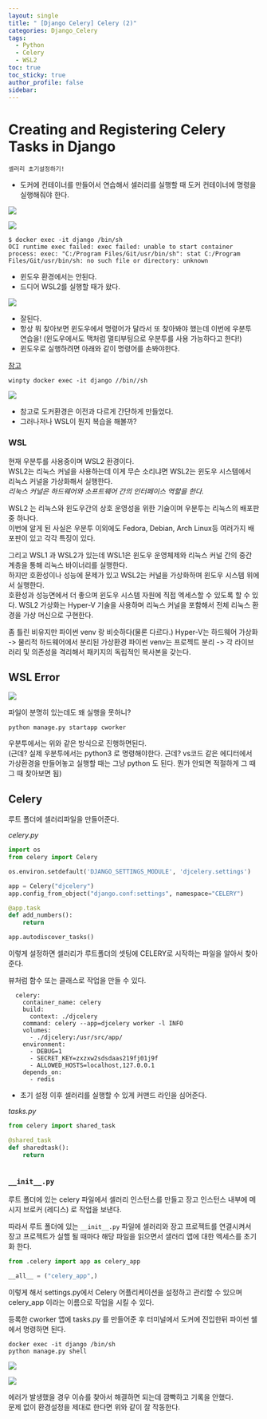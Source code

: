 ```yaml
---
layout: single
title: " [Django Celery] Celery (2)"
categories: Django_Celery
tags:
  - Python
  - Celery
  - WSL2
toc: true
toc_sticky: true
author_profile: false
sidebar:
---
```

# Creating and Registering Celery Tasks in Django
`셀러리 초기설정하기!`

- 도커에 컨테이너를 만들어서 연습해서 셀러리를 실행할 때 도커 컨테이너에 명령을 실행해줘야 한다. 


![](https://i.imgur.com/Apcdswt.png)


![](https://i.imgur.com/8c0ajxB.png)


```
$ docker exec -it django /bin/sh
OCI runtime exec failed: exec failed: unable to start container process: exec: "C:/Program Files/Git/usr/bin/sh": stat C:/Program Files/Git/usr/bin/sh: no such file or directory: unknown
```

- 윈도우 환경에서는 안된다.
- 드디어 WSL2를 실행할 때가 왔다.

![](https://i.imgur.com/KpWiFLU.png)

- 잘된다. 
- 항상 뭐 찾아보면 윈도우에서 명령어가 달라서 또 찾아봐야 했는데 이번에 우분투 연습을! (윈도우에서도 맥처럼 멀티부팅으로 우분투를 사용 가능하다고 한다!)
- 윈도우로 실행하려면 아래와 같이 명령어를 손봐야한다.

[참고](https://github.com/docker/for-linux/issues/246)

```
winpty docker exec -it django //bin//sh
```

![](https://i.imgur.com/2VBcagV.png)

- 참고로 도커환경은 이전과 다르게 간단하게 만들었다.
- 그러나저나 WSL이 뭔지 복습을 해볼까?

### WSL

현재 우분투를 사용중이며 WSL2 환경이다.     
WSL2는 리눅스 커널을 사용하는데 이게 무슨 소리냐면 WSL2는 윈도우 시스템에서 리눅스 커널을 가상화해서 실행한다.      
*리눅스 커널은 하드웨어와 소프트웨어 간의 인터페이스 역할을 한다.*

WSL2 는 리눅스와 윈도우간의 상호 운영성을 위한 기술이며 우분투는 리눅스의 배포판중 하나다.      
이번에 알게 된 사실은 우분투 이외에도 Fedora, Debian, Arch Linux등 여러가지 배포판이 있고 각각 특징이 있다.       

그리고 WSL1 과 WSL2가 있는데 WSL1은 윈도우 운영체제와 리눅스 커널 간의 중간 계층을 통해 리눅스 바이너리를 실행한다.     
하지만 호환성이나 성능에 문제가 있고 WSL2는 커널을 가상화하며 윈도우 시스템 위에서 실행한다.      
호환성과 성능면에서 더 좋으며 윈도우 시스템 자원에 직접 엑세스할 수 있도록 할 수 있다. WSL2 가상화는 Hyper-V 기술을 사용하며 리눅스 커널을 포함해서 전체 리눅스 환경을 가상 머신으로 구현한다.     

좀 틀린 비유지만 파이썬 venv 랑 비슷하다(물론 다르다.)
Hyper-V는 하드웨어 가상화 -> 물리적 하드웨어에서 분리된 가상환경
파이썬 venv는 프로젝트 분리 -> 각 라이브러리 및 의존성을 격리해서 패키지의 독립적인 복사본을 갖는다.


## WSL Error

![](https://i.imgur.com/F2jT2n6.png)

파일이 분명히 있는데도 왜 실행을 못하니?

```
python manage.py startapp cworker
```

우분투에서는 위와 같은 방식으로 진행하면된다.   
(근데? 실제 우분투에서는 python3 로 명령해야한다. 근데? vs코드 같은 에디터에서 가상환경을 만들어놓고 실행할 때는 그냥 python 도 된다. 뭔가 안되면 적절하게 그 때 그 때 찾아보면 됨)


## Celery

루트 폴더에 셀러리파일을 만들어준다.

*celery.py*
```python
import os
from celery import Celery

os.environ.setdefault('DJANGO_SETTINGS_MODULE', 'djcelery.settings')

app = Celery("djcelery")
app.config_from_object("django.conf:settings", namespace="CELERY")

@app.task
def add_numbers():
    return

app.autodiscover_tasks()
```

이렇게 설정하면 셀러리가 루트폴더의 셋팅에 CELERY로 시작하는 파일을 알아서 찾아준다.     

뷰처럼 함수 또는 클래스로 작업을 만들 수 있다.     

```
  celery:
    container_name: celery
    build:
      context: ./djcelery
    command: celery --app=djcelery worker -l INFO
    volumes:
      - ./djcelery:/usr/src/app/
    environment:
      - DEBUG=1
      - SECRET_KEY=zxzxw2sdsdaas219fj01j9f
      - ALLOWED_HOSTS=localhost,127.0.0.1
    depends_on:
      - redis
```

- 초기 설정 이후 셀러리를 실행할 수 있게 커맨드 라인을 심어준다.

*tasks.py*
```python
from celery import shared_task

@shared_task
def sharedtask():
    return
    
```

### `__init__.py`
루트 폴더에 있는 celery 파일에서 셀러리 인스턴스를 만들고 장고 인스턴스 내부에 메시지 브로커 (레디스) 로 작업을 보낸다.

따라서 루트 폴더에 있는 `__init__.py` 파일에 셀러리와 장고 프로젝트를 연결시켜서 장고 프로젝트가 실핼 될 때마다 해당 파일을 읽으면서 샐러리 앱에 대한 엑세스를 초기화 한다.

```python
from .celery import app as celery_app

__all__ = ("celery_app",)
```

이렇게 해서 settings.py에서 Celery 어플리케이션을 설정하고 관리할 수 있으며 celery_app 이라는 이름으로 작업을 시킬 수 있다.

등록한 cworker 앱에 tasks.py 를 만들어준 후 터미널에서 도커에 진입한뒤 파이썬 쉘에서 명령하면 된다.

```
docker exec -it django /bin/sh
python manage.py shell
```

![](https://i.imgur.com/Hq0ohnt.png)

![](https://i.imgur.com/gUhPVQJ.png)

에러가 발생했을 경우 이슈를 찾아서 해결하면 되는데 깜빡하고 기록을 안했다.      
문제 없이 환경설정을 제대로 한다면 위와 같이 잘 작동한다.